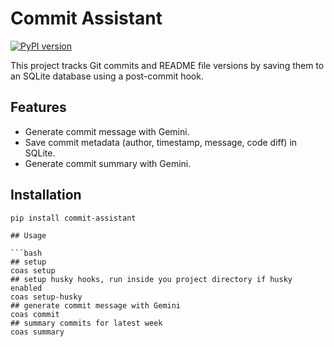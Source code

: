 # Commit Assistant

[![PyPI version](https://badge.fury.io/py/commit-assistant.svg)](https://badge.fury.io/py/commit-assistant)

This project tracks Git commits and README file versions by saving them to an SQLite database using a post-commit hook.

## Features
- Generate commit message with Gemini.
- Save commit metadata (author, timestamp, message, code diff) in SQLite.
- Generate commit summary with Gemini.

## Installation

```bash
pip install commit-assistant
```

```
## Usage

```bash
## setup 
coas setup
## setup husky hooks, run inside you project directory if husky enabled
coas setup-husky
## generate commit message with Gemini
coas commit
## summary commits for latest week
coas summary
```

